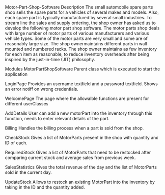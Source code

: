 Motor-Part-Shop-Software
Description
The small automobile spare parts shop sells the spare parts for a vehicles of several makes and models. Also, each spare part is typically manufactured by several small industries. To stream line the sales and supply ordering, the shop owner has asked us to develop the following motor part shop software. The motor parts shop deals with large number of motor parts of various manufacturers and various vehicle types. Some of the motor parts are very small and some are of reasonably large size. The shop ownermaintains different parts in wall mounted and numbered racks. The shop owner maintains as few inventory for each item as reasonable, to reduce inventory overheads after being inspired by the just-in-time (JIT) philosophy.

Modules
MotorPartShopSoftware
Parent class which is executed to start the application

LoginPage
Provides an username textfield and a password textfield. Shows an error notiff on wrong credentials.

WelcomePage
The page where the allowalble functions are present for different userClasses

AddDetails
User can add a new motorPart into the inventory through this function, needs to enter relevant details of the part.

Billing
Handles the billing process when a part is sold from the shop.

CheckStock
Gives a list of MotorParts present in the shop with quantity and ID of each.

RequiredStock
Gives a list of MotorParts that need to be restocked after comparing current stock and average sales from previous week.

SalesStatistics
Gives the total revenue of the day and the list of MotorParts sold in the current day.

UpdateStock
Allows to restock an existing MotorPart into the inventory by taking in the ID and the quantity added.
